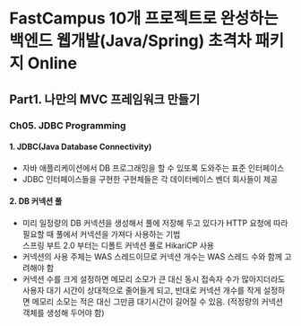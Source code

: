 # FastCampus 10개 프로젝트로 완성하는 백엔드 웹개발(Java/Spring) 초격차 패키지 Online
## Part1. 나만의 MVC 프레임워크 만들기
### Ch05. JDBC Programming
#### 1. JDBC(Java Database Connectivity)
- 자바 애플리케이션에서 DB 프로그래밍을 할 수 있또록 도와주는 표준 인터페이스
- JDBC 인터페이스들을 구현한 구현체들은 각 데이터베이스 벤더 회사들이 제공
#### 2. DB 커넥션 풀
- 미리 일정량의 DB 커넥션을 생성해서 풀에 저장해 두고 있다가 HTTP 요청에 따라 필요할 때 풀에서 커넥션을 가져다 사용하는 기법  
  스프링 부트 2.0 부터는 디폴트 커넥션 풀로 HikariCP 사용
- 커넥션의 사용 주체는 WAS 스레드이므로 커넥션 개수는 WAS 스레드 수와 함께 고려해야 함
- 커넥션 수를 크게 설정하면 메모리 소모가 큰 대신 동시 접속자 수가 많아지더라도 사용자 대기 시간이 상대적으로 줄어들게 되고, 반대로 커넥션 개수를 작게 설정하면 메모리 소모는 적은 대신 그만큼 대기시간이 길어질 수 있음. (적정량의 커넥션 객체를 생성해 두어야 함)

